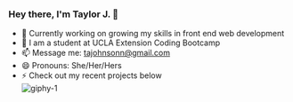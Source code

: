 ### Hey there, I'm Taylor J. 👋
- 🔭 Currently working on growing my skills in front end web development
- 🌱 I am a student at UCLA Extension Coding Bootcamp
- 📫 Message me: tajohnsonn@gmail.com
- 😄 Pronouns: She/Her/Hers
- ⚡ Check out my recent projects below  
![giphy-1](https://user-images.githubusercontent.com/57122209/97161811-882b9900-173b-11eb-92a1-54bc59632490.gif)

